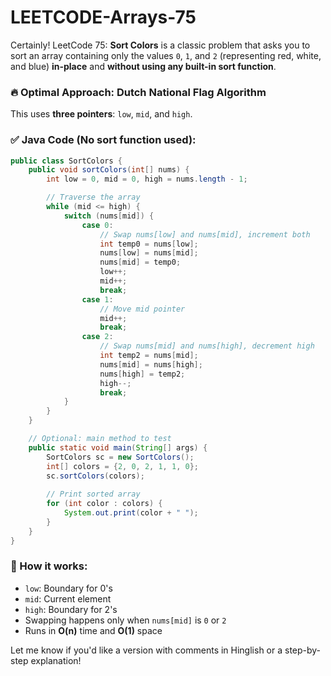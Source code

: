 # LEETCODE-Arrays-75
Certainly! LeetCode 75: **Sort Colors** is a classic problem that asks you to sort an array containing only the values `0`, `1`, and `2` (representing red, white, and blue) **in-place** and **without using any built-in sort function**.

### 🔥 Optimal Approach: Dutch National Flag Algorithm

This uses **three pointers**: `low`, `mid`, and `high`.

### ✅ Java Code (No sort function used):

```java
public class SortColors {
    public void sortColors(int[] nums) {
        int low = 0, mid = 0, high = nums.length - 1;

        // Traverse the array
        while (mid <= high) {
            switch (nums[mid]) {
                case 0:
                    // Swap nums[low] and nums[mid], increment both
                    int temp0 = nums[low];
                    nums[low] = nums[mid];
                    nums[mid] = temp0;
                    low++;
                    mid++;
                    break;
                case 1:
                    // Move mid pointer
                    mid++;
                    break;
                case 2:
                    // Swap nums[mid] and nums[high], decrement high
                    int temp2 = nums[mid];
                    nums[mid] = nums[high];
                    nums[high] = temp2;
                    high--;
                    break;
            }
        }
    }

    // Optional: main method to test
    public static void main(String[] args) {
        SortColors sc = new SortColors();
        int[] colors = {2, 0, 2, 1, 1, 0};
        sc.sortColors(colors);
        
        // Print sorted array
        for (int color : colors) {
            System.out.print(color + " ");
        }
    }
}
```

### 🧠 How it works:

* `low`: Boundary for 0's
* `mid`: Current element
* `high`: Boundary for 2's
* Swapping happens only when `nums[mid]` is `0` or `2`
* Runs in **O(n)** time and **O(1)** space

Let me know if you'd like a version with comments in Hinglish or a step-by-step explanation!
